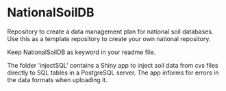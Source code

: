 # NationalSoilDB
Repository to create a data management plan for national soil databases. 
Use this as a template repository to create your own national repository.


Keep NationalSoilDB as keyword in your readme file.

The folder 'injectSQL' contains a Shiny app to inject soil data from cvs files directly to SQL tables in a PostgreSQL server. The app informs for errors in the data formats when uploading it. 
